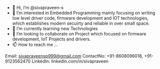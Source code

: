 - 👋 Hi, I’m @sivapraveen-s
- 👀 I’m interested in Embedded Programming mainly focusing on writing low level driver code, firmware development and IOT technologies, which establishes modern secuirty and reliable in over small space.
- 🌱 I’m currently learning new Technologies
- 💞️ I’m looking to collaborate on Project which focused on firmware development, IoT Projects and drivers.
- 📫 How to reach me ...

Email: sivapraveensp999@gmail.com
ContactNo: +91-8608096018, +91-9123562470
LinkedIn: linkedin.com/in/sivapraveen

<!---
sivapraveen-s/sivapraveen-s is a ✨ special ✨ repository because its `README.md` (this file) appears on your GitHub profile.
You can click the Preview link to take a look at your changes.
--->
